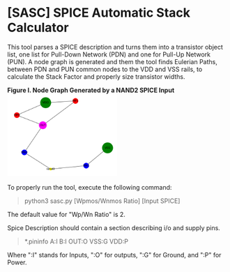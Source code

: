 # [SASC] SPICE Automatic Stack Calculator
This tool parses a SPICE description and turns them into a transistor object list, one list for Pull-Down Network (PDN) and one for Pull-Up Network (PUN). A node graph is generated and them the tool finds Eulerian Paths, between PDN and PUN common nodes to the VDD and VSS rails, to calculate the Stack Factor and properly size transistor widths. 

**Figure I. Node Graph Generated by a NAND2 SPICE Input**
<img src="example.png" width="50%" height="50%">

To properly run the tool, execute the following command: 

>python3 sasc.py [Wpmos/Wnmos Ratio] [Input SPICE]

The default value for "Wp/Wn Ratio" is 2. 

Spice Description should contain a section describing i/o and supply pins.

>*.pininfo A:I B:I OUT:O VSS:G VDD:P

Where ":I" stands for Inputs, ":O" for outputs, ":G" for Ground, and ":P" for Power.
